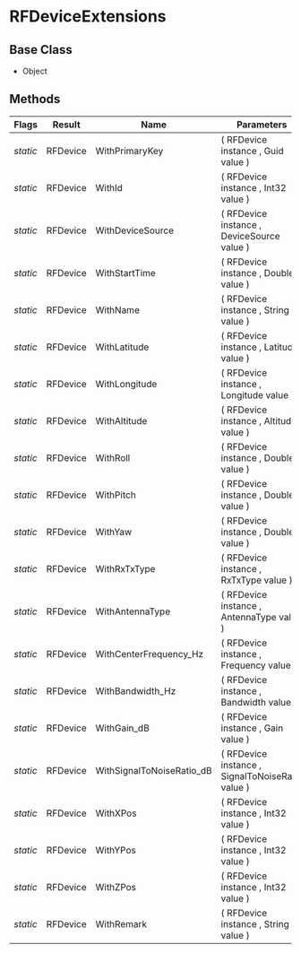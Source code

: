 # RFDeviceExtensions
## Base Class
- Object
## Methods
Flags|Result|Name|Parameters
-|-|-|-
*static*|RFDevice|WithPrimaryKey|( RFDevice instance , Guid value )
*static*|RFDevice|WithId|( RFDevice instance , Int32 value )
*static*|RFDevice|WithDeviceSource|( RFDevice instance , DeviceSource value )
*static*|RFDevice|WithStartTime|( RFDevice instance , Double value )
*static*|RFDevice|WithName|( RFDevice instance , String value )
*static*|RFDevice|WithLatitude|( RFDevice instance , Latitude value )
*static*|RFDevice|WithLongitude|( RFDevice instance , Longitude value )
*static*|RFDevice|WithAltitude|( RFDevice instance , Altitude value )
*static*|RFDevice|WithRoll|( RFDevice instance , Double value )
*static*|RFDevice|WithPitch|( RFDevice instance , Double value )
*static*|RFDevice|WithYaw|( RFDevice instance , Double value )
*static*|RFDevice|WithRxTxType|( RFDevice instance , RxTxType value )
*static*|RFDevice|WithAntennaType|( RFDevice instance , AntennaType value )
*static*|RFDevice|WithCenterFrequency_Hz|( RFDevice instance , Frequency value )
*static*|RFDevice|WithBandwidth_Hz|( RFDevice instance , Bandwidth value )
*static*|RFDevice|WithGain_dB|( RFDevice instance , Gain value )
*static*|RFDevice|WithSignalToNoiseRatio_dB|( RFDevice instance , SignalToNoiseRatio value )
*static*|RFDevice|WithXPos|( RFDevice instance , Int32 value )
*static*|RFDevice|WithYPos|( RFDevice instance , Int32 value )
*static*|RFDevice|WithZPos|( RFDevice instance , Int32 value )
*static*|RFDevice|WithRemark|( RFDevice instance , String value )
